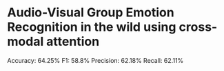 # Audio-Visual Group Emotion Recognition in the wild using cross-modal attention
Accuracy: 64.25%
F1: 58.8%
Precision: 62.18%
Recall: 62.11%
